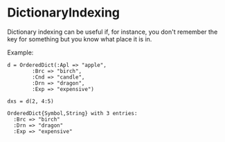# DictionaryIndexing

Dictionary indexing can be useful if, for instance, you don't remember the key for something but you know what place it is in.

Example:
```
d = OrderedDict(:Apl => "apple",
	 	:Brc => "birch",
	 	:Cnd => "candle",
	 	:Drn => "dragon",
	 	:Exp => "expensive")

dxs = d(2, 4:5)

OrderedDict{Symbol,String} with 3 entries:
  :Brc => "birch"
  :Drn => "dragon"
  :Exp => "expensive"
						 
```
